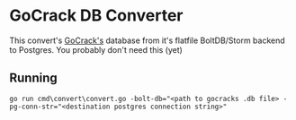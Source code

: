 # GoCrack DB Converter

This convert's [GoCrack's](https://github.com/mandiant/gocrack) database from it's flatfile BoltDB/Storm backend to Postgres. You probably don't need this (yet)

## Running

    go run cmd\convert\convert.go -bolt-db="<path to gocracks .db file> -pg-conn-str="<destination postgres connection string>"
